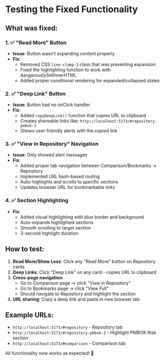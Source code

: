 # Testing the Fixed Functionality

## What was fixed:

### 1. ✅ "Read More" Button
- **Issue**: Button wasn't expanding content properly
- **Fix**: 
  - Removed CSS `line-clamp-3` class that was preventing expansion
  - Fixed the highlighting function to work with dangerouslySetInnerHTML
  - Added proper conditional rendering for expanded/collapsed states

### 2. ✅ "Deep Link" Button  
- **Issue**: Button had no onClick handler
- **Fix**: 
  - Added `copyDeepLink()` function that copies URL to clipboard
  - Creates shareable links like: `http://localhost:5173/#repository-pmbok-1`
  - Shows user-friendly alerts with the copied link

### 3. ✅ "View in Repository" Navigation
- **Issue**: Only showed alert messages
- **Fix**: 
  - Added proper tab navigation between Comparison/Bookmarks → Repository
  - Implemented URL hash-based routing
  - Auto-highlights and scrolls to specific sections
  - Updates browser URL for bookmarkable links

### 4. ✅ Section Highlighting
- **Fix**: 
  - Added visual highlighting with blue border and background
  - Auto-expands highlighted sections
  - Smooth scrolling to target section
  - 3-second highlight duration

## How to test:

1. **Read More/Show Less**: Click any "Read More" button on Repository cards
2. **Deep Links**: Click "Deep Link" on any card - copies URL to clipboard
3. **Cross-page navigation**: 
   - Go to Comparison page → click "View in Repository" 
   - Go to Bookmarks page → click "View Full"
   - Should navigate to Repository and highlight the section
4. **URL sharing**: Copy a deep link and paste in new browser tab

## Example URLs:
- `http://localhost:5173/#repository` - Repository tab
- `http://localhost:5173/#repository-pmbok-2` - Highlight PMBOK Risk section
- `http://localhost:5173/#comparison` - Comparison tab

All functionality now works as expected! 🎉